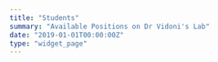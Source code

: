 ```yaml
---
title: "Students"
summary: "Available Positions on Dr Vidoni's Lab"
date: "2019-01-01T00:00:00Z"
type: "widget_page"
---
```

